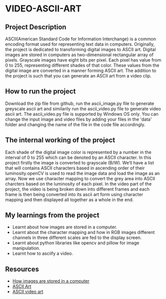 # VIDEO-ASCII-ART

## Project Description
ASCII(American Standard Code for Information Interchange) is a common encoding format used for representing text data in computers. Originally, the project is dedicated to transforming digital images to ASCII art. Digital images are stored in computers as two-dimensional rectangular array of pixels. Grayscale images have eight bits per pixel. Each pixel has value from 0 to 255, representing different shades of that color. These values from the digital image are converted in a manner forming ASCII art. The addition to the project is such that you can generate an ASCII art from a video clip.

## How to run the project
Download the zip file from github, run the ascii_image.py file to generate greyscale ascii art and similarily run the ascii_video.py file to generate video ascii art.
The ascii_video.py file is supported by Windows OS only.
You can change the input image and video files by adding your files in the 'data' folder and changing the name of the file in the code file accordingly.

## The internal working of the project
Each shade of the digital image color is represented by a number in the interval of 0 to 255 which can be denoted by an ASCII character.
In this project firstly the image is converted to grayscale (B/W). We’ll have a list that will contains ASCII characters based in ascending order of their luminosity.openCV is used to read the image data and load the image as an array. Now we use character mapping to convert the grey area into ASCII charcters based on the luminosity of each pixel.
In the video part of the project, the video is being broken down into different frames and each frame is then being converted into its ascii art form using character mapping and then displayed all together as a whole in the end.

## My learnings from the project
* Learnt about how images are stored in a computer. 
* Learnt about the character mapping and how in RGB images different channels in three different scales are fed to the display screen.
* Learnt about python libraries like opencv and pillow for image manipulation.
* Learnt how to asciify a video.

## Resources
* [How images are stored in a computer](https://alekya3.medium.com/how-images-are-stored-in-a-computer-f364d11b4e93)
* [ASCII Art](https://en.wikipedia.org/wiki/ASCII_art#Types_and_styles)
* [ASCII video art](https://medium.com/nerd-for-tech/doing-networked-video-ascii-art-in-python-4725b3ee552b)
